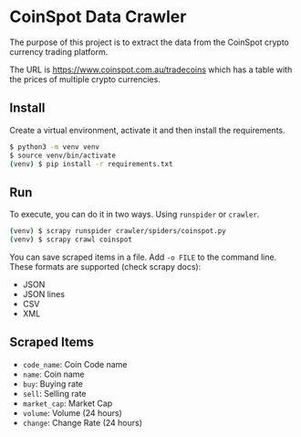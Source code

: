 # CoinSpot Data Crawler
The purpose of this project is to extract the data from the CoinSpot crypto currency trading platform.

The URL is https://www.coinspot.com.au/tradecoins which has a table with the prices of multiple crypto currencies.

## Install

Create a virtual environment, activate it and then install the requirements.

```sh
$ python3 -m venv venv
$ source venv/bin/activate
(venv) $ pip install -r requirements.txt
```

## Run

To execute, you can do it in two ways. Using `runspider` or `crawler`.
```sh
(venv) $ scrapy runspider crawler/spiders/coinspot.py
(venv) $ scrapy crawl coinspot
```

You can save scraped items in a file. Add `-o FILE` to the command line. These formats are supported (check scrapy docs):

* JSON
* JSON lines
* CSV
* XML

## Scraped Items

* `code_name`: Coin Code name
* `name`: Coin name
* `buy`: Buying rate
* `sell`: Selling rate
* `market_cap`: Market Cap
* `volume`: Volume (24 hours)
* `change`: Change Rate (24 hours)

